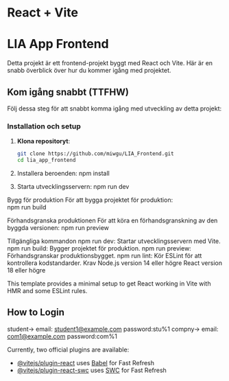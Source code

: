 # React + Vite

# LIA App Frontend

Detta projekt är ett frontend-projekt byggt med React och Vite. Här är en snabb överblick över hur du kommer igång med projektet.

## Kom igång snabbt (TTFHW)

Följ dessa steg för att snabbt komma igång med utveckling av detta projekt:

### Installation och setup

1. **Klona repositoryt**:
   ```bash
   git clone https://github.com/miwgu/LIA_Frontend.git
   cd lia_app_frontend

2. Installera beroenden:
   npm install

3. Starta utvecklingsservern:
   npm run dev


Bygg för produktion
För att bygga projektet för produktion:   
npm run build

Förhandsgranska produktionen
För att köra en förhandsgranskning av den byggda versionen:
npm run preview


Tillgängliga kommandon
npm run dev: Startar utvecklingsservern med Vite.
npm run build: Bygger projektet för produktion.
npm run preview: Förhandsgranskar produktionsbygget.
npm run lint: Kör ESLint för att kontrollera kodstandarder.
Krav
Node.js version 14 eller högre
React version 18 eller högre


This template provides a minimal setup to get React working in Vite with HMR and some ESLint rules.

## How to Login

student-> 
email: student1@example.com password:stu%1
compny->
email: com1@example.com password:com%1   

Currently, two official plugins are available:

- [@vitejs/plugin-react](https://github.com/vitejs/vite-plugin-react/blob/main/packages/plugin-react/README.md) uses [Babel](https://babeljs.io/) for Fast Refresh
- [@vitejs/plugin-react-swc](https://github.com/vitejs/vite-plugin-react-swc) uses [SWC](https://swc.rs/) for Fast Refresh
